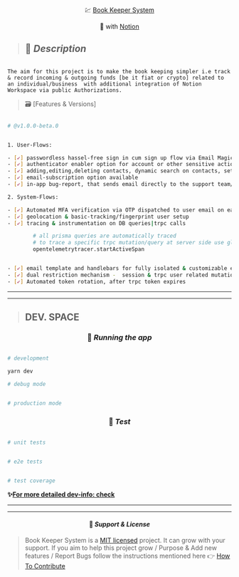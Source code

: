 <p align="center">
  💹 <a href="http://BKS.LIVE.LINK"target="_blank"> Book Keeper System</a>
</p>

<p align="center">
  🧩 with <a href="https://www.notion.so/" target="_blank" > Notion </a>
</p>

> ## 🎯 **_Description_**

```

The aim for this project is to make the book keeping simpler i.e track & record incoming & outgoing funds [be it fiat or crypto] related to an individual/business  with additional integration of Notion Workspace via public Authorizations.

```

> 🗃 [Features & Versions]

```bash

# @v1.0.0-beta.0


1. User-Flows:

- [✔] passwordless hassel-free sign in cum sign up flow via Email Magic Link or Oauth Github/Google, best in security , best in user-experience
- [✔] authenticator enabler option for account or other sensitive actions i.e after setting up authenticator crucial account related actions like account deletion, package update wud required additional authenticor code to complete the action
- [✔] adding,editing,deleting contacts, dynamic search on contacts, settings- general & account are functional
- [✔] email-subscription option available
- [✔] in-app bug-report, that sends email directly to the support team/dev team at keeper

2. System-Flows:

- [✔] Automated MFA verification via OTP dispatched to user email on each sign-up or login
- [✔] geolocation & basic-tracking/fingerprint user setup
- [✔] tracing & instrumentation on DB queries|trpc calls

        # all prisma queries are automatically traced
        # to trace a specific trpc mutation/query at server side use global available opentelemetrytracer and wrap that mutation or query inside it
        opentelemetrytracer.startActiveSpan


- [✔] email template and handlebars for fully isolated & customizable enterprise-grade-emails.
- [✔] dual restriction mechanism -  session & trpc user related mutation&queries access system
- [✔] Automated token rotation, after trpc token expires

```

---

---

> ## **DEV. SPACE**

### <p align="center"> 🚀 **_Running the app_** </p>

```bash

# development

yarn dev

# debug mode


# production mode


```

### <p align="center"> 🧪 **_Test_** </p>

```bash

# unit tests


# e2e tests


# test coverage


```

**✨[For more detailed dev-info: check](https://github.com/Jasmeet-1998/Book-Keeper-JSystems/blob/stable/sketch_blueprint_dev/tech_stack_and_dev_logs.md)**

---

---

#### <p align="center"> 📝 **_Support & License_** </p>

> Book Keeper System is a [MIT licensed](https://choosealicense.com/licenses/mit/) project. It can grow with your support. If you aim to help this project grow / Purpose & Add new features / Report Bugs follow the instructions mentioned here 👉 [How To Contribute](https://github.com/Jasmeet-1998/Book-Keeper-System/blob/stable/contribute.md)
